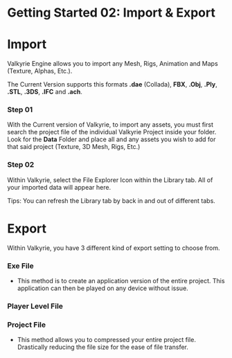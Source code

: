 # Getting Started 02: Import & Export

# Import
Valkyrie Engine allows you to import any Mesh, Rigs, Animation and Maps (Texture, Alphas, Etc.). 

The Current Version supports this formats
**.dae** (Collada), **FBX**, **.Obj**, **.Ply**, **.STL**, **.3DS**, **.IFC** and **.ach**.

### Step 01 
With the Current version of Valkyrie, to import any assets, you must first search the project file of the individual Valkyrie Project inside your folder.
Look for the **Data** Folder and place all and any assets you wish to add for that said project (Texture, 3D Mesh, Rigs, Etc.) 

### Step 02
Within Valkyrie, select the File Explorer Icon within the Library tab. All of your imported data will appear here.

Tips: You can refresh the Library tab by back in and out of different tabs.  

# Export
Within Valkyrie, you have 3 different kind of export setting to choose from.

### Exe File 
* This method is to create an application version of the entire project. This application can then be played on any device without issue. 

### Player Level File


### Project File 
* This method allows you to compressed your entire project file. Drastically reducing the file size for the ease of file transfer.  



